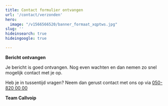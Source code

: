 ```yaml
---
title: Contact formulier ontvangen
url: '/contact/verzonden'
hero:
  image: "/v1566566520/banner_formaat_xqptws.jpg"
slug: ''
hideinsearch: true
hideingoogle: true

---
```

**Bericht ontvangen**

Je bericht is goed ontvangen. Nog even wachten en dan nemen zo snel mogelijk contact met je op.

Heb je in tussentijd vragen? Neem dan gerust contact met ons op via  [050-820 00 00](tel:+31508200000)

**Team Callvoip**
